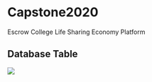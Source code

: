 # Capstone2020
Escrow College Life Sharing Economy Platform


Database Table
------------------------

<div>
  <img src = "https://user-images.githubusercontent.com/55071517/81073924-4a378000-8f23-11ea-97ed-797636e3b6fc.PNG)">
</div>
